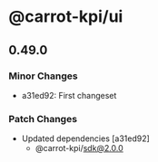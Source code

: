 # @carrot-kpi/ui

## 0.49.0

### Minor Changes

-   a31ed92: First changeset

### Patch Changes

-   Updated dependencies [a31ed92]
    -   @carrot-kpi/sdk@2.0.0
